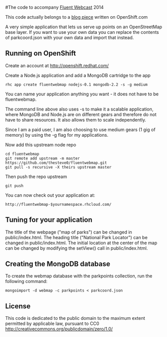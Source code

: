 #The code to accompany [Fluent Webcast](http://www.oreillynet.com/pub/e/3017) 2014

This code actually belongs to a [blog piece](https://openshift.redhat.com/community/blogs/using-nodejs-mongodb-express-for-your-spatial-web-service-and-its-free) written on OpenShift.com 


A very simple application that lets us serve up points on an OpenStreetMap base layer. 
If you want to use your own data you can replace the contents of parkcoord.json with your 
own data and import that instead.


Running on OpenShift
--------------------

Create an account at http://openshift.redhat.com/

Create a Node.js application and add a MongoDB cartridge to the app

    rhc app create fluentwebmap nodejs-0.1 mongodb-2.2 -s -g medium
    
You can name your application anything you want - it does not have to be fluentwebmap.

The command line above also uses -s to make it a scalable application, where MongoDB 
and Node.js are on different gears and therefore do not have to share resources. It also 
allows them to scale independently.

Since I am a paid user, I am also choosing to use medium gears (1 gig of memory) by using 
the -g flag for my applications.


Now add this upstream node repo

    cd fluentwebmap
    git remote add upstream -m master https://github.com/thesteve0/fluentwebmap.git
    git pull -s recursive -X theirs upstream master
    
Then push the repo upstream

    git push
    
You can now check out your application at:

    http://fluentwebmap-$yournamespace.rhcloud.com/


Tuning for your application
---------------------------

The title of the webpage ("map of parks") can be changed in public/index.html.
The heading title ("National Park Locator") can be changed in public/index.html.
The initial location at the center of the map can be changed by modifying the setView()
call in public/index.html.


Creating the MongoDB database
-----------------------------
To create the webmap database with the parkpoints collection, run the following command:

    mongoimport -d webmap -c parkpoints < parkcoord.json


License
-------

This code is dedicated to the public domain to the maximum extent
permitted by applicable law, pursuant to CC0
http://creativecommons.org/publicdomain/zero/1.0/
